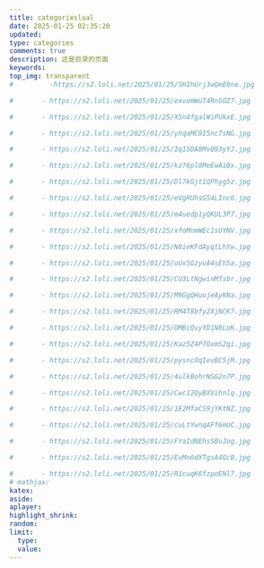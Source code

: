 ```yaml
---
title: categorieslaal
date: 2025-01-25 02:35:20
updated:
type: categories
comments: true
description: 这是目录的页面
keywords: 
top_img: transparent
#         -https://s2.loli.net/2025/01/25/SHIhUrj3wQmE9ne.jpg

#       - https://s2.loli.net/2025/01/25/exvomWuT4RnSOZ7.jpg

#       - https://s2.loli.net/2025/01/25/X5n4fgalWiPUkxE.jpg

#       - https://s2.loli.net/2025/01/25/yhqaMC9I5nc7sNG.jpg

#       - https://s2.loli.net/2025/01/25/Iq1SDA8MvQ93yYJ.jpg

#       - https://s2.loli.net/2025/01/25/kz76pl8MeEwAiQx.jpg

#       - https://s2.loli.net/2025/01/25/Dl7kGjt1QPhyg5z.jpg

#       - https://s2.loli.net/2025/01/25/eVgRUhsG54LInc6.jpg

#       - https://s2.loli.net/2025/01/25/m4uedp1yQKUL3P7.jpg

#       - https://s2.loli.net/2025/01/25/xfoMnmWEc1sUYNV.jpg

#       - https://s2.loli.net/2025/01/25/N8ieKFdAyqtLhYw.jpg

#       - https://s2.loli.net/2025/01/25/oUxSGzyvA4sEh5a.jpg

#       - https://s2.loli.net/2025/01/25/CU3LtNgwinMfsbr.jpg

#       - https://s2.loli.net/2025/01/25/M9GgQHuojeAyKNa.jpg

#       - https://s2.loli.net/2025/01/25/RM4T8bfy2XjNCK7.jpg

#       - https://s2.loli.net/2025/01/25/OMBcQvyYD1N8LoK.jpg

#       - https://s2.loli.net/2025/01/25/Kaz5Z4P7OxmS2qi.jpg

#       - https://s2.loli.net/2025/01/25/pysncOqIevBC5jM.jpg

#       - https://s2.loli.net/2025/01/25/4ulkBohrNSG2n7P.jpg

#       - https://s2.loli.net/2025/01/25/Cwc12OyBXVihnlq.jpg

#       - https://s2.loli.net/2025/01/25/1E2MfaCS9jYKtNZ.jpg

#       - https://s2.loli.net/2025/01/25/cuLtYwnqAFf6mUC.jpg

#       - https://s2.loli.net/2025/01/25/FYaIdNEhsSBuJog.jpg

#       - https://s2.loli.net/2025/01/25/EvMn6dXTgsA4QcB.jpg

#       - https://s2.loli.net/2025/01/25/R1cuqK6fzpoENl7.jpg
# mathjax:
katex:
aside:
aplayer:
highlight_shrink:
random:
limit:
  type:
  value:
---
```


